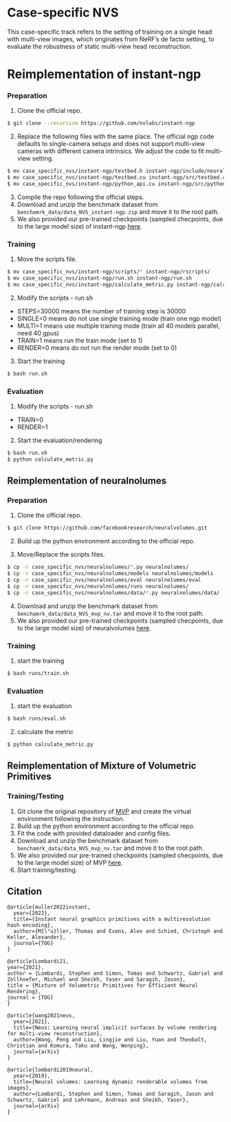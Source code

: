 # Case-specific NVS

This case-specific track refers to the setting of training on a single head with multi-view images, which originates from NeRF’s de facto setting, to evaluate the robustness of static multi-view head reconstruction.


# Reimplementation of instant-ngp

### Preparation
 
1. Clone the official repo.
```sh
$ git clone --recursive https://github.com/nvlabs/instant-ngp
```
2. Replace the following files with the same place. The official ngp code defaults to single-camera setups and does not support multi-view cameras with different camera intrinsics. We adjust the code to fit multi-view setting.
```sh
$ mv case_specific_nvs/instant-ngp/testbed.h instant-ngp/include/neural-graphics-primitives/testbed.h
$ mv case_specific_nvs/instant-ngp/testbed.cu instant-ngp/src/testbed.cu
$ mv case_specific_nvs/instant-ngp/python_api.cu instant-ngp/src/python_api.cu
```
3. Compile the repo following the official steps.
4. Download and unzip the benchmark dataset from `benchamrk_data/data_NVS_instant-ngp.zip` and move it to the root path.
5. We also provided our pre-trained checkpoints (sampled checpoints, due to the large model size) of instant-ngp [here](https://drive.google.com/drive/folders/11qK2CEevV2Oi5Jm-sFv913CNyrYXqY5y?usp=sharing).

### Training

1. Move the scripts file.
```sh
$ mv case_specific_nvs/instant-ngp/scripts/* instant-ngp/rscripts/
$ mv case_specific_nvs/instant-ngp/run.sh instant-ngp/run.sh
$ mv case_specific_nvs/instant-ngp/calculate_metric.py instant-ngp/calculate_metric.py
```
2. Modify the scripts - run.sh
- STEPS=30000 means the number of training step is 30000
- SINGLE=0 means do not use single training mode (train one ngp model)
- MULTI=1  means use multiple training mode (train all 40 models parallel, need 40 gpus)
- TRAIN=1 means run the train mode (set to 1)
- RENDER=0 means do not run the render mode (set to 0)

3. Start the training
```sh
$ bash run.sh
```

### Evaluation
1. Modify the scripts - run.sh
- TRAIN=0 
- RENDER=1

2. Start the evaluation/rendering
```sh
$ bash run.sh
$ python calculate_metric.py
```

## Reimplementation of neuralnolumes

### Preparation

1. Clone the official repo.
```sh
$ git clone https://github.com/facebookresearch/neuralvolumes.git
```

2. Build up the python environment according to the official repo.

3. Move/Replace the scripts files.
```sh
$ cp -r case_specific_nvs/neuralnolumes/*.py neuralnolumes/
$ cp -r case_specific_nvs/neuralnolumes/models neuralnolumes/models
$ cp -r case_specific_nvs/neuralnolumes/eval neuralnolumes/eval
$ cp -r case_specific_nvs/neuralnolumes/runs neuralnolumes/
$ cp -r case_specific_nvs/neuralnolumes/data/*.py neuralnolumes/data/
```

4. Download and unzip the benchmark dataset from `benchamrk_data/data_NVS_mvp_nv.tar` and move it to the root path.
5. We also provided our pre-trained checkpoints (sampled checpoints, due to the large model size)  of neuralvolumes [here](https://drive.google.com/drive/folders/1IqJrb2VKNrVKOgMhzjPXtG9bvu0n-3nj?usp=sharing). 

### Training
1. start the training
```sh
$ bash runs/train.sh
```

### Evaluation
1. start the evaluation
```sh
$ bash runs/eval.sh
```

2. calculate the metric
```sh
$ python calculate_metric.py
```

## Reimplementation of Mixture of Volumetric Primitives

### Training/Testing

1. Git clone the original repository of [MVP](https://github.com/facebookresearch/mvp) and create the virtual environment following the instruction.
2. Build up the python environment according to the official repo.
3. Fit the code with provided dataloader and config files.
4. Download and unzip the benchmark dataset from `benchamrk_data/data_NVS_mvp_nv.tar` and move it to the root path.
5. We also provided our pre-trained checkpoints (sampled checpoints, due to the large model size)  of MVP [here](https://drive.google.com/drive/folders/1dqSFkUCrPxcPOQiRxwcN61dRPdWrN1Fs?usp=sharing). 
6. Start training/testing.


## Citation
```
@article{muller2022instant,
  year={2022},
  title={Instant neural graphics primitives with a multiresolution hash encoding},
  author={M{\"u}ller, Thomas and Evans, Alex and Schied, Christoph and Keller, Alexander},
  journal={TOG}
}
```
```
@article{Lombardi21,
year={2021},
author = {Lombardi, Stephen and Simon, Tomas and Schwartz, Gabriel and Zollhoefer, Michael and Sheikh, Yaser and Saragih, Jason},
title = {Mixture of Volumetric Primitives for Efficient Neural Rendering},
journal = {TOG}
}
```
```
@article{wang2021neus,
  year={2021},
  title={Neus: Learning neural implicit surfaces by volume rendering for multi-view reconstruction},
  author={Wang, Peng and Liu, Lingjie and Liu, Yuan and Theobalt, Christian and Komura, Taku and Wang, Wenping},
  journal={arXiv}
}
```
```
@article{lombardi2019neural,
  year={2019},
  title={Neural volumes: Learning dynamic renderable volumes from images},
  author={Lombardi, Stephen and Simon, Tomas and Saragih, Jason and Schwartz, Gabriel and Lehrmann, Andreas and Sheikh, Yaser},
  journal={arXiv}
}
```